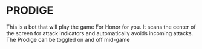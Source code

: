 # PRODIGE

This is a bot that will play the game For Honor for you. It scans the center of the screen for attack indicators and
automatically avoids incoming attacks. The Prodige can be toggled on and off mid-game